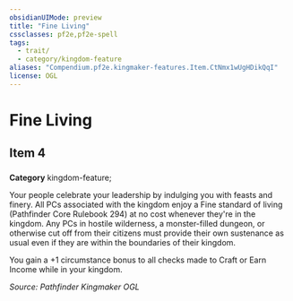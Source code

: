 ```yaml
---
obsidianUIMode: preview
title: "Fine Living"
cssclasses: pf2e,pf2e-spell
tags:
  - trait/
  - category/kingdom-feature
aliases: "Compendium.pf2e.kingmaker-features.Item.CtNmx1wUgHDikQqI"
license: OGL
---
```

# Fine Living
## Item 4
### 

**Category** kingdom-feature; 




Your people celebrate your leadership by indulging you with feasts and finery. All PCs associated with the kingdom enjoy a Fine standard of living (Pathfinder Core Rulebook 294) at no cost whenever they're in the kingdom. Any PCs in hostile wilderness, a monster-filled dungeon, or otherwise cut off from their citizens must provide their own sustenance as usual even if they are within the boundaries of their kingdom.

You gain a +1 circumstance bonus to all checks made to Craft or Earn Income while in your kingdom.

*Source: Pathfinder Kingmaker*
*OGL*